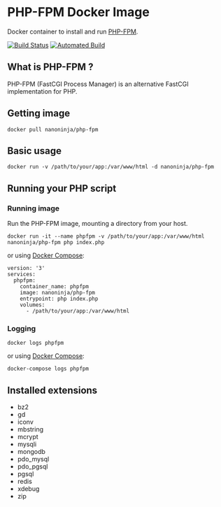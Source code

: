 # PHP-FPM Docker Image
Docker container to install and run [PHP-FPM](https://php-fpm.org/).

[![Build Status](https://travis-ci.org/nanoninja/php-fpm.svg?branch=master)](https://travis-ci.org/nanoninja/php-fpm) [![Automated Build](https://img.shields.io/docker/automated/jrottenberg/ffmpeg.svg)](https://hub.docker.com/r/nanoninja/php-fpm/builds/)

## What is PHP-FPM ?
PHP-FPM (FastCGI Process Manager) is an alternative FastCGI implementation for PHP.

## Getting image
```shell
docker pull nanoninja/php-fpm
```

## Basic usage

```shell
docker run -v /path/to/your/app:/var/www/html -d nanoninja/php-fpm
```

## Running your PHP script

### Running image
Run the PHP-FPM image, mounting a directory from your host.
```shell
docker run -it --name phpfpm -v /path/to/your/app:/var/www/html nanoninja/php-fpm php index.php
```

or using [Docker Compose](https://docs.docker.com/compose/):

```shell
version: '3'
services:
  phpfpm:
    container_name: phpfpm
    image: nanoninja/php-fpm
    entrypoint: php index.php
    volumes:
      - /path/to/your/app:/var/www/html
```

### Logging
```shell
docker logs phpfpm
```
or using [Docker Compose](https://docs.docker.com/compose/):
```shell
docker-compose logs phpfpm
```

## Installed extensions
 - bz2
 - gd
 - iconv
 - mbstring
 - mcrypt
 - mysqli
 - mongodb
 - pdo_mysql
 - pdo_pgsql
 - pgsql
 - redis
 - xdebug
 - zip
